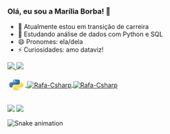 ### Olá, eu sou a Marília Borba! 👋

- 🔭 Atualmente estou em transição de carreira
- 🌱  Estudando análise de dados com Python e SQL
- 😄  Pronomes: ela/dela
- ⚡   Curiosidades: amo dataviz!

 <div>
  <a href="https://github.com/mariliafcborba">
  <img height="180em" src="https://github-readme-stats.vercel.app/api?username=mariliafcborba&show_icons=true&theme=dracula&include_all_commits=true&count_private=true"/>
  <img height="180em" src="https://github-readme-stats.vercel.app/api/top-langs/?username=mariliafcborba&layout=compact&langs_count=16&theme=dracula"/>
</div>
  
<div style="display: inline_block"><br>
  <img align="center" alt="Rafa-Python" height="30" width="40" src="https://raw.githubusercontent.com/devicons/devicon/master/icons/python/python-original.svg">
  <img align="center" alt="Rafa-Csharp" height="30" width="40" src="https://logospng.org/download/mysql/mysql-2048.png">   
   <img align="center" alt="Rafa-Csharp" height="30" width="40" src="https://encrypted-tbn0.gstatic.com/images?q=tbn:ANd9GcQn_NSNZ9lMm9d-2wuM27jX3druMBqogHJJgQ&usqp=CAU">      
</div>
  
##

<div> 
  <a href = "mailto:mariliafcborba@gmail.com"><img src="https://img.shields.io/badge/-Gmail-%23333?style=for-the-badge&logo=gmail&logoColor=white" target="_blank"></a>
  <a href="https://www.linkedin.com/in/mariliafcborba" target="_blank"><img src="https://img.shields.io/badge/-LinkedIn-%230077B5?style=for-the-badge&logo=linkedin&logoColor=white" target="_blank"></a> 
 
  ![Snake animation](https://github.com/mariliafcborba/mariliafcborba/blob/output/github-contribution-grid-snake.svg)
 
</div>
